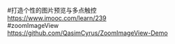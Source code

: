 #打造个性的图片预览与多点触控  
https://www.imooc.com/learn/239  
#zoomImageView  
https://github.com/QasimCyrus/ZoomImageView-Demo  
